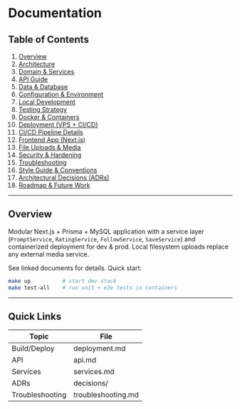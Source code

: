 # Documentation

## Table of Contents
1. [Overview](#overview)
2. [Architecture](architecture.md)
3. [Domain & Services](services.md)
4. [API Guide](api.md)
5. [Data & Database](database.md)
6. [Configuration & Environment](configuration.md)
7. [Local Development](local-development.md)
8. [Testing Strategy](testing.md)
9. [Docker & Containers](docker.md)
10. [Deployment (VPS + CI/CD)](deployment.md)
11. [CI/CD Pipeline Details](ci-cd.md)
12. [Frontend App (Next.js)](frontend.md)
13. [File Uploads & Media](media.md)
14. [Security & Hardening](security.md)
15. [Troubleshooting](troubleshooting.md)
16. [Style Guide & Conventions](style-guide.md)
17. [Architectural Decisions (ADRs)](decisions/)
18. [Roadmap & Future Work](../ROADMAP.md)

---

## Overview
Modular Next.js + Prisma + MySQL application with a service layer (`PromptService`, `RatingService`, `FollowService`, `SaveService`) and containerized deployment for dev & prod. Local filesystem uploads replace any external media service.

See linked documents for details. Quick start:

```bash
make up          # start dev stack
make test-all    # run unit + e2e tests in containers
```

---

## Quick Links
| Topic | File |
|-------|------|
| Build/Deploy | deployment.md |
| API | api.md |
| Services | services.md |
| ADRs | decisions/ |
| Troubleshooting | troubleshooting.md |
